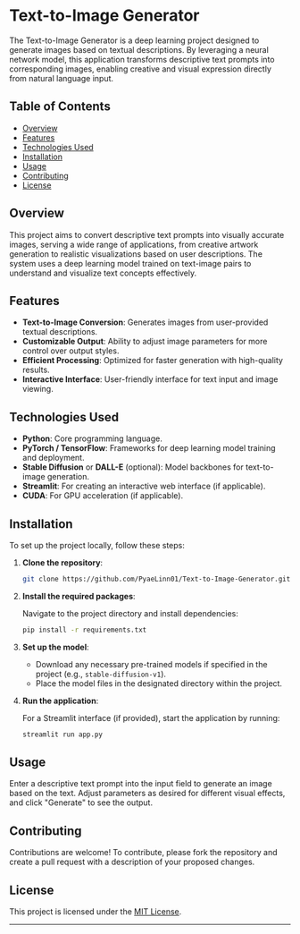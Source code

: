 # Text-to-Image Generator

The Text-to-Image Generator is a deep learning project designed to generate images based on textual descriptions. By leveraging a neural network model, this application transforms descriptive text prompts into corresponding images, enabling creative and visual expression directly from natural language input.

## Table of Contents

- [Overview](#overview)
- [Features](#features)
- [Technologies Used](#technologies-used)
- [Installation](#installation)
- [Usage](#usage)
- [Contributing](#contributing)
- [License](#license)

## Overview

This project aims to convert descriptive text prompts into visually accurate images, serving a wide range of applications, from creative artwork generation to realistic visualizations based on user descriptions. The system uses a deep learning model trained on text-image pairs to understand and visualize text concepts effectively.

## Features

- **Text-to-Image Conversion**: Generates images from user-provided textual descriptions.
- **Customizable Output**: Ability to adjust image parameters for more control over output styles.
- **Efficient Processing**: Optimized for faster generation with high-quality results.
- **Interactive Interface**: User-friendly interface for text input and image viewing.

## Technologies Used

- **Python**: Core programming language.
- **PyTorch / TensorFlow**: Frameworks for deep learning model training and deployment.
- **Stable Diffusion** or **DALL-E** (optional): Model backbones for text-to-image generation.
- **Streamlit**: For creating an interactive web interface (if applicable).
- **CUDA**: For GPU acceleration (if applicable).

## Installation

To set up the project locally, follow these steps:

1. **Clone the repository**:

   ```bash
   git clone https://github.com/PyaeLinn01/Text-to-Image-Generator.git
   ```

2. **Install the required packages**:

   Navigate to the project directory and install dependencies:

   ```bash
   pip install -r requirements.txt
   ```

3. **Set up the model**:

   - Download any necessary pre-trained models if specified in the project (e.g., `stable-diffusion-v1`).
   - Place the model files in the designated directory within the project.

4. **Run the application**:

   For a Streamlit interface (if provided), start the application by running:

   ```bash
   streamlit run app.py
   ```

## Usage

Enter a descriptive text prompt into the input field to generate an image based on the text. Adjust parameters as desired for different visual effects, and click "Generate" to see the output.

## Contributing

Contributions are welcome! To contribute, please fork the repository and create a pull request with a description of your proposed changes.

## License

This project is licensed under the [MIT License](LICENSE).

---
